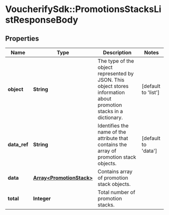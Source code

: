 # VoucherifySdk::PromotionsStacksListResponseBody

## Properties

| Name | Type | Description | Notes |
| ---- | ---- | ----------- | ----- |
| **object** | **String** | The type of the object represented by JSON. This object stores information about promotion stacks in a dictionary. | [default to &#39;list&#39;] |
| **data_ref** | **String** | Identifies the name of the attribute that contains the array of promotion stack objects. | [default to &#39;data&#39;] |
| **data** | [**Array&lt;PromotionStack&gt;**](PromotionStack.md) | Contains array of promotion stack objects. |  |
| **total** | **Integer** | Total number of promotion stacks. |  |

